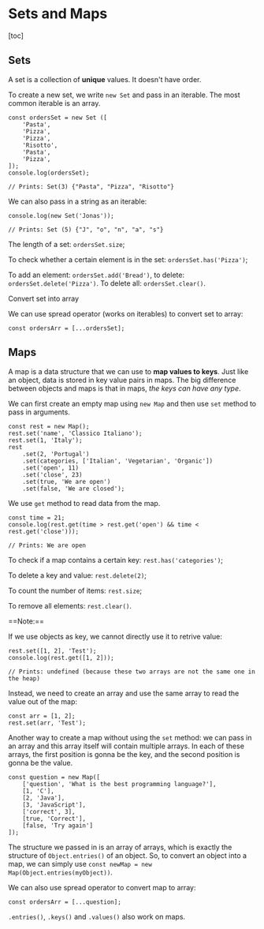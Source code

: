 # Sets and Maps

[toc]

## Sets

A set is a collection of **unique** values. It doesn't have order.

To create a new set, we write `new Set` and pass in an iterable. The most common iterable is an array.

```
const ordersSet = new Set ([
	'Pasta',
	'Pizza',
	'Pizza',
	'Risotto',
	'Pasta',
	'Pizza',
]);
console.log(ordersSet);

// Prints: Set(3) {"Pasta", "Pizza", "Risotto"}
```

We can also pass in a string as an iterable:

```
console.log(new Set('Jonas'));

// Prints: Set (5) {"J", "o", "n", "a", "s"}
```

The length of a set: `ordersSet.size`;

To check whether a certain element is in the set: `ordersSet.has('Pizza')`;

To add an element: `ordersSet.add('Bread')`, to delete: `ordersSet.delete('Pizza')`. To delete all: `ordersSet.clear()`.

Convert set into array

We can use spread operator (works on iterables) to convert set to array:
``` 
const ordersArr = [...ordersSet];
```

## Maps

A map is a data structure that we can use to **map values to keys**. Just like an object, data is stored in key value pairs in maps. The big difference between objects and maps is that in maps, *the keys can have any type*.

We can first create an empty map using `new Map` and then use `set` method to pass in arguments.

```
const rest = new Map();
rest.set('name', 'Classico Italiano');
rest.set(1, 'Italy');
rest
	.set(2, 'Portugal')
	.set(categories, ['Italian', 'Vegetarian', 'Organic'])
	.set('open', 11)
	.set('close', 23)
	.set(true, 'We are open')
	.set(false, 'We are closed');
```

We use `get` method to read data from the map.

```
const time = 21;
console.log(rest.get(time > rest.get('open') && time < rest.get('close')));

// Prints: We are open
```

To check if a map contains a certain key: `rest.has('categories')`;

To delete a key and value: `rest.delete(2)`;

To count the number of items: `rest.size`;

To remove all elements: `rest.clear()`.

==Note:== 

If we use objects as key, we cannot directly use it to retrive value:

```
rest.set([1, 2], 'Test');
console.log(rest.get([1, 2]));

// Prints: undefined (because these two arrays are not the same one in the heap)
```

Instead, we need to create an array and use the same array to read the value out of the map:

```
const arr = [1, 2];
rest.set(arr, 'Test');
```

Another way to create a map without using the `set` method: we can pass in an array and this array itself will contain multiple arrays. In each of these arrays, the first position is gonna be the key, and the second position is gonna be the value.

```
const question = new Map([
	['question', 'What is the best programming language?'],
	[1, 'C'],
	[2, 'Java'],
	[3, 'JavaScript'],
	['correct', 3],
	[true, 'Correct'],
	[false, 'Try again']
]);
```

The structure we passed in is an array of arrays, which is exactly the structure of `Object.entries()` of an object. So, to convert an object into a map, we can simply use `const newMap = new Map(Object.entries(myObject))`.

We can also use spread operator to convert map to array:

``` 
const ordersArr = [...question];
```

`.entries()`, `.keys()` and `.values()` also work on maps.



